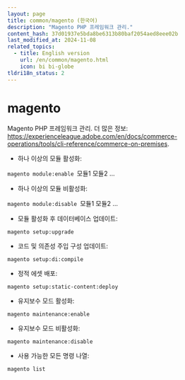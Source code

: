 ```yaml
---
layout: page
title: common/magento (한국어)
description: "Magento PHP 프레임워크 관리."
content_hash: 37d01937e5bda8be6313b80baf2054aed8eee02b
last_modified_at: 2024-11-08
related_topics:
  - title: English version
    url: /en/common/magento.html
    icon: bi bi-globe
tldri18n_status: 2
---
```

# magento

Magento PHP 프레임워크 관리.
더 많은 정보: <https://experienceleague.adobe.com/en/docs/commerce-operations/tools/cli-reference/commerce-on-premises>.

- 하나 이상의 모듈 활성화:

`magento module:enable `<span class="tldr-var badge badge-pill bg-dark-lm bg-white-dm text-white-lm text-dark-dm font-weight-bold">모듈1 모듈2 ...</span>

- 하나 이상의 모듈 비활성화:

`magento module:disable `<span class="tldr-var badge badge-pill bg-dark-lm bg-white-dm text-white-lm text-dark-dm font-weight-bold">모듈1 모듈2 ...</span>

- 모듈 활성화 후 데이터베이스 업데이트:

`magento setup:upgrade`

- 코드 및 의존성 주입 구성 업데이트:

`magento setup:di:compile`

- 정적 에셋 배포:

`magento setup:static-content:deploy`

- 유지보수 모드 활성화:

`magento maintenance:enable`

- 유지보수 모드 비활성화:

`magento maintenance:disable`

- 사용 가능한 모든 명령 나열:

`magento list`
